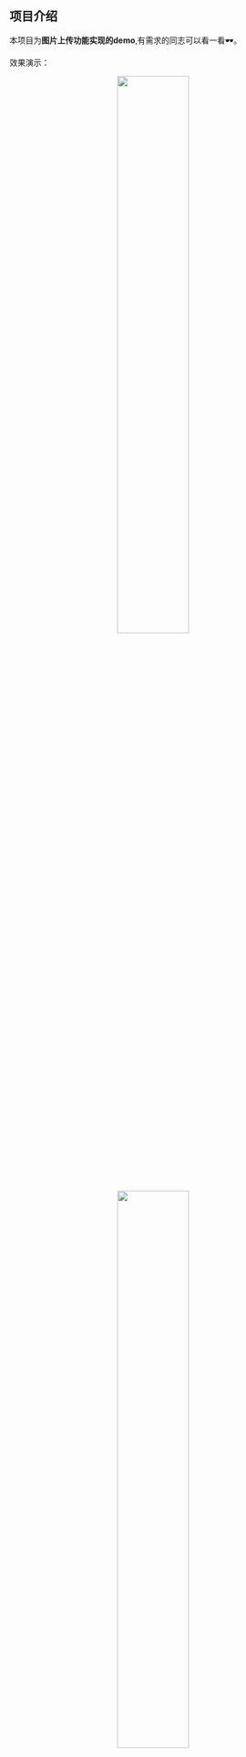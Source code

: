 ## 项目介绍

本项目为**图片上传功能实现的demo**,有需求的同志可以看一看🕶。

效果演示：

<center><img src="https://img-blog.csdnimg.cn/7084ec166a00410aa97189d54ec2f552.png" width="50%"></center>

<center><img src="https://img-blog.csdnimg.cn/d33f566d29a4495fb2e5f1298f6136f7.gif" width="50%"></center>

项目博客地址为：[微信小程序之图片上传功能](https://blog.csdn.net/booze_/article/details/127856744),同时也欢迎大家访问我的博客。



(☞ﾟヮﾟ)☞希望大家多多star🎇

